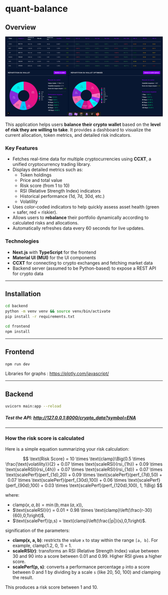 # quant-balance

## Overview

![Overview v1](public/overview_v4.png)

This application helps users **balance their crypto wallet** based on the **level of risk they are willing to take**. It provides a dashboard to visualize the current allocation, token metrics, and detailed risk indicators.

### Key Features

* Fetches real-time data for multiple cryptocurrencies using **CCXT**, a unified cryptocurrency trading library.
* Displays detailed metrics such as:
  * Token holdings
  * Price and total value
  * Risk score (from 1 to 10)
  * RSI (Relative Strength Index) indicators
  * Historical performance (1d, 7d, 30d, etc.)
  * Volatility
* Uses color-coded indicators to help quickly assess asset health (green = safer, red = riskier).
* Allows users to **rebalance** their portfolio dynamically according to calculated risks and allocations.
* Automatically refreshes data every 60 seconds for live updates.

### Technologies

* **Next.js** with **TypeScript** for the frontend
* **Material UI (MUI)** for the UI components
* **CCXT** for connecting to crypto exchanges and fetching market data
* Backend server (assumed to be Python-based) to expose a REST API for crypto data

---

## Installation

```bash
cd backend
python -m venv venv && source venv/bin/activate
pip install -r requirements.txt
```

```bash
cd frontend
npm install
```

---

## Frontend

```bash
npm run dev
```

Libraries for graphs : https://plotly.com/javascript/

---

## Backend

```bash
uvicorn main:app --reload
```

##### Test the API: http://127.0.0.1:8000/crypto_data?symbol=ENA

---

### How the risk score is calculated

Here is a simple equation summarizing your risk calculation:

$$
\text{Risk Score} = 10 \times \text{clamp}\Big(0.5 \times \frac{\text{volatility}}{2} + 0.07 \times \text{scaleRSI}(rsi_{1h}) + 0.09 \times \text{scaleRSI}(rsi_{4h}) + 0.07 \times \text{scaleRSI}(rsi_{1d}) + 0.07 \times \text{scalePerf}(perf_{1d},20) + 0.09 \times \text{scalePerf}(perf_{7d},50) + 0.07 \times \text{scalePerf}(perf_{30d},100) + 0.06 \times \text{scalePerf}(perf_{90d},100) + 0.03 \times \text{scalePerf}(perf_{120d},100), 1, 1\Big)
$$

where:

* $\text{clamp}(x,a,b) = \min(b, \max(a,x))$,
* $\text{scaleRSI}(r) = 0.01 + 0.98 \times \text{clamp}\left(\frac{r-30}{60},0,1\right)$,
* $\text{scalePerf}(p,s) = \text{clamp}\left(\frac{|p|}{s},0,1\right)$.

signification of the parameters:

* **clamp(x, a, b)**: restricts the value `x` to stay within the range `[a, b]`. For example, clamp(1.2, 0, 1) = 1.
* **scaleRSI(r)**: transforms an RSI (Relative Strength Index) value between 30 and 90 into a score between 0.01 and 0.99. Higher RSI gives a higher score.
* **scalePerf(p, s)**: converts a performance percentage `p` into a score between 0 and 1 by dividing by a scale `s` (like 20, 50, 100) and clamping the result.

This produces a risk score between 1 and 10.
